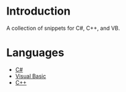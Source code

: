 ﻿# Introduction

A collection of snippets for C\#, C\+\+, and VB\.

# Languages

- [C#](https://josefpihrt.github.io/docs/snippetica/vs/csharp)
- [Visual Basic](https://josefpihrt.github.io/docs/snippetica/vs/vb)
- [C++](https://josefpihrt.github.io/docs/snippetica/vs/cpp)
